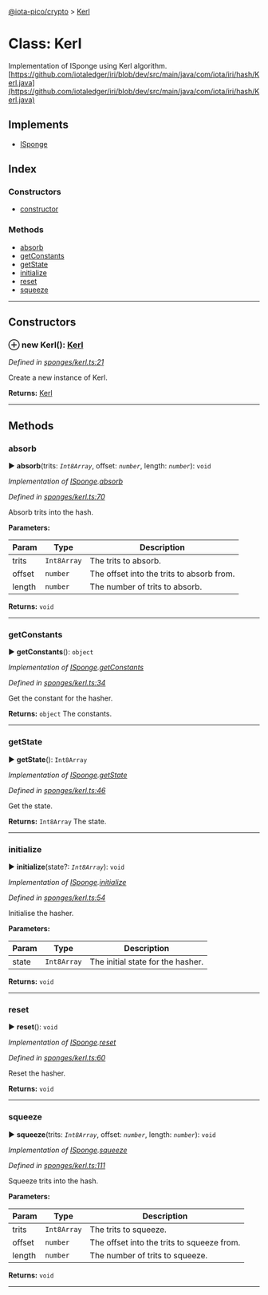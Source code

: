 [@iota-pico/crypto](../README.md) > [Kerl](../classes/kerl.md)



# Class: Kerl


Implementation of ISponge using Kerl algorithm. [https://github.com/iotaledger/iri/blob/dev/src/main/java/com/iota/iri/hash/Kerl.java](https://github.com/iotaledger/iri/blob/dev/src/main/java/com/iota/iri/hash/Kerl.java)

## Implements

* [ISponge](../interfaces/isponge.md)

## Index

### Constructors

* [constructor](kerl.md#constructor)


### Methods

* [absorb](kerl.md#absorb)
* [getConstants](kerl.md#getconstants)
* [getState](kerl.md#getstate)
* [initialize](kerl.md#initialize)
* [reset](kerl.md#reset)
* [squeeze](kerl.md#squeeze)



---
## Constructors
<a id="constructor"></a>


### ⊕ **new Kerl**(): [Kerl](kerl.md)


*Defined in [sponges/kerl.ts:21](https://github.com/iotaeco/iota-pico-crypto/blob/005babd/src/sponges/kerl.ts#L21)*



Create a new instance of Kerl.




**Returns:** [Kerl](kerl.md)

---


## Methods
<a id="absorb"></a>

###  absorb

► **absorb**(trits: *`Int8Array`*, offset: *`number`*, length: *`number`*): `void`



*Implementation of [ISponge](../interfaces/isponge.md).[absorb](../interfaces/isponge.md#absorb)*

*Defined in [sponges/kerl.ts:70](https://github.com/iotaeco/iota-pico-crypto/blob/005babd/src/sponges/kerl.ts#L70)*



Absorb trits into the hash.


**Parameters:**

| Param | Type | Description |
| ------ | ------ | ------ |
| trits | `Int8Array`   |  The trits to absorb. |
| offset | `number`   |  The offset into the trits to absorb from. |
| length | `number`   |  The number of trits to absorb. |





**Returns:** `void`





___

<a id="getconstants"></a>

###  getConstants

► **getConstants**(): `object`



*Implementation of [ISponge](../interfaces/isponge.md).[getConstants](../interfaces/isponge.md#getconstants)*

*Defined in [sponges/kerl.ts:34](https://github.com/iotaeco/iota-pico-crypto/blob/005babd/src/sponges/kerl.ts#L34)*



Get the constant for the hasher.




**Returns:** `object`
The constants.






___

<a id="getstate"></a>

###  getState

► **getState**(): `Int8Array`



*Implementation of [ISponge](../interfaces/isponge.md).[getState](../interfaces/isponge.md#getstate)*

*Defined in [sponges/kerl.ts:46](https://github.com/iotaeco/iota-pico-crypto/blob/005babd/src/sponges/kerl.ts#L46)*



Get the state.




**Returns:** `Int8Array`
The state.






___

<a id="initialize"></a>

###  initialize

► **initialize**(state?: *`Int8Array`*): `void`



*Implementation of [ISponge](../interfaces/isponge.md).[initialize](../interfaces/isponge.md#initialize)*

*Defined in [sponges/kerl.ts:54](https://github.com/iotaeco/iota-pico-crypto/blob/005babd/src/sponges/kerl.ts#L54)*



Initialise the hasher.


**Parameters:**

| Param | Type | Description |
| ------ | ------ | ------ |
| state | `Int8Array`   |  The initial state for the hasher. |





**Returns:** `void`





___

<a id="reset"></a>

###  reset

► **reset**(): `void`



*Implementation of [ISponge](../interfaces/isponge.md).[reset](../interfaces/isponge.md#reset)*

*Defined in [sponges/kerl.ts:60](https://github.com/iotaeco/iota-pico-crypto/blob/005babd/src/sponges/kerl.ts#L60)*



Reset the hasher.




**Returns:** `void`





___

<a id="squeeze"></a>

###  squeeze

► **squeeze**(trits: *`Int8Array`*, offset: *`number`*, length: *`number`*): `void`



*Implementation of [ISponge](../interfaces/isponge.md).[squeeze](../interfaces/isponge.md#squeeze)*

*Defined in [sponges/kerl.ts:111](https://github.com/iotaeco/iota-pico-crypto/blob/005babd/src/sponges/kerl.ts#L111)*



Squeeze trits into the hash.


**Parameters:**

| Param | Type | Description |
| ------ | ------ | ------ |
| trits | `Int8Array`   |  The trits to squeeze. |
| offset | `number`   |  The offset into the trits to squeeze from. |
| length | `number`   |  The number of trits to squeeze. |





**Returns:** `void`





___


